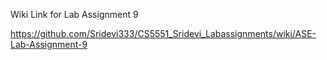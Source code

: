 Wiki Link for Lab Assignment 9

https://github.com/Sridevi333/CS5551_Sridevi_Labassignments/wiki/ASE-Lab-Assignment-9
